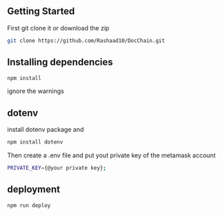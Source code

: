 ## Getting Started

First git clone it or download the zip
```bash
git clone https://github.com/Rashaad10/DocChain.git
```

## Installing dependencies

```bash
npm install
```
ignore the warnings

## dotenv

install dotenv package and

```bash
npm install dotenv 
```

Then create a .env file and put yout private key of the metamask account
```bash
PRIVATE_KEY={@your private key}; 
```


## deployment
```bash
npm run deploy
```

